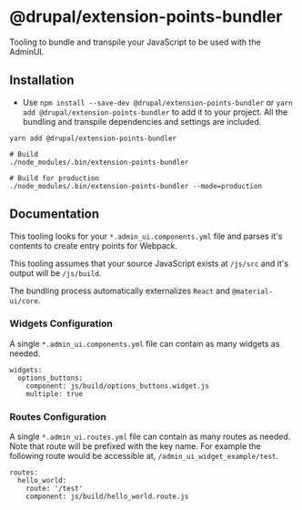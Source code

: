 # @drupal/extension-points-bundler

Tooling to bundle and transpile your JavaScript to be used with the AdminUI.

## Installation

* Use `npm install --save-dev @drupal/extension-points-bundler` or `yarn add @drupal/extension-points-bundler`
to add it to your project. All the bundling and transpile dependencies and settings are included.

```
yarn add @drupal/extension-points-bundler

# Build
./node_modules/.bin/extension-points-bundler

# Build for production
./node_modules/.bin/extension-points-bundler --mode=production
```

## Documentation

This tooling looks for your `*.admin_ui.components.yml` file and parses it's contents to create entry points for Webpack.

This tooling assumes that your source JavaScript exists at `/js/src` and it's output will be `/js/build`.

The bundling process automatically externalizes `React` and `@material-ui/core`.

### Widgets Configuration

A single `*.admin_ui.components.yml` file can contain as many widgets as needed.

```
widgets:
  options_buttons:
    component: js/build/options_buttons.widget.js
    multiple: true
```

### Routes Configuration

A single `*.admin_ui.routes.yml` file can contain as many routes as needed. Note that route will be prefixed with the key name. For example the following route would be accessible at, `/admin_ui_widget_example/test`.

```
routes:
  hello_world:
    route: '/test'
    component: js/build/hello_world.route.js
```
